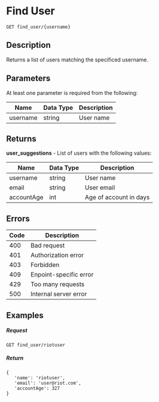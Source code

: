 # Find User

```
GET find_user/{username}
```

## Description

Returns a list of users matching the specificed username.

## Parameters

At least one parameter is required from the following:

| Name     | Data Type | Description |
| -------- | --------- | ----------- |
| username | string    | User name   |

## Returns

**user_suggestions** - List of users with the following values:

| **Name**   | **Data Type** | Description            |
| ---------- | ------------- | ---------------------- |
| username   | string        | User name              |
| email      | string        | User email             |
| accountAge | int           | Age of account in days |

## Errors

| Code | Description            |
| ---- | ---------------------- |
| 400  | Bad request            |
| 401  | Authorization error    |
| 403  | Forbidden              |
| 409  | Enpoint-specific error |
| 429  | Too many requests      |
| 500  | Internal server error  |

## Examples

##### **Request**

```
GET find_user/riotuser
```

##### Return

```
{
   'name': 'riotuser',
   'email': 'user@riot.com',
   'accountAge': 327
}
```
